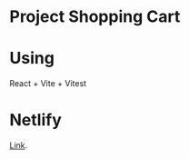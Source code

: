 # Project Shopping Cart
# Using
React + Vite + Vitest
# Netlify
[Link](https://raistmere-shoppingcart.netlify.app/).